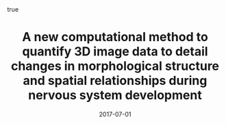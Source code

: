 ---
title: "A new computational method to quantify 3D image data to detail changes in morphological structure and spatial relationships during nervous system development"
event: National Society for Developmental Biology
# event_url: https://example.org

location: Minneapolis, MN
# address:
#   street: 450 Serra Mall
#   city: Stanford
#   region: CA
#   postcode: '94305'
#   country: United States

summary: "National Society for Developmental Biology, *Awarded First Place Undergraduate Poster*"
# abstract: "Lorem ipsum dolor sit amet, consectetur adipiscing elit. Duis posuere tellusac convallis placerat. Proin tincidunt magna sed ex sollicitudin condimentum. Sed ac faucibus dolor, scelerisque sollicitudin nisi. Cras purus urna, suscipit quis sapien eu, pulvinar tempor diam."

# Talk start and end times.
#   End time can optionally be hidden by prefixing the line with `#`.
date: "2017-07-01"
# date_end: "2030-06-01T15:00:00Z"
all_day: true

# Schedule page publish date (NOT talk date).
publishDate: "2017-07-01"

authors: []
tags: ["posters"]

# Is this a featured talk? (true/false)
featured: false

# image:
#   caption: 'Image credit: [**Unsplash**](https://unsplash.com/photos/bzdhc5b3Bxs)'
#   focal_point: Right

# links:
# - icon: twitter
#   icon_pack: fab
#   name: Follow
#   url: https://twitter.com/georgecushen
url_code: ""
url_pdf: ""
url_slides: ""
url_video: ""

# Markdown Slides (optional).
#   Associate this talk with Markdown slides.
#   Simply enter your slide deck's filename without extension.
#   E.g. `slides = "example-slides"` references `content/slides/example-slides.md`.
#   Otherwise, set `slides = ""`.
# slides: example

# Projects (optional).
#   Associate this post with one or more of your projects.
#   Simply enter your project's folder or file name without extension.
#   E.g. `projects = ["internal-project"]` references `content/project/deep-learning/index.md`.
#   Otherwise, set `projects = []`.
# projects:
# - internal-project

# Enable math on this page?
math: true
---